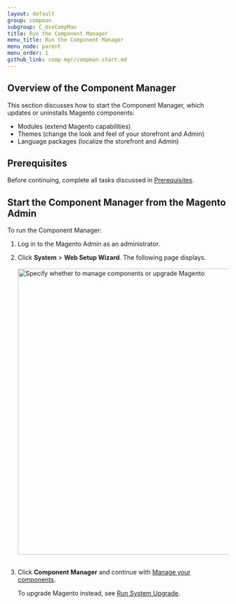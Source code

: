 ```yaml
---
layout: default 
group: compman
subgroup: C_UseCompMan
title: Run the Component Manager
menu_title: Run the Component Manager
menu_node: parent
menu_order: 1
github_link: comp-mgr/compman-start.md
---
```


<h2 id="compman-overview">Overview of the Component Manager</h2>
This section discusses how to start the Component Manager, which updates or uninstalls Magento components:

*	Modules (extend Magento capabilities)
*	Themes (change the look and feel of your storefront and Admin)
*	Language packages (localize the storefront and Admin)

<h2 id="compman-prereq">Prerequisites</h2>
Before continuing, complete all tasks discussed in <a href="{{ site.gdeurl }}comp-mgr/prereq/prereq_compman.html">Prerequisites</a>.

<h2 id="compman-access">Start the Component Manager from the Magento Admin</h2>
To run the Component Manager:

1.	Log in to the Magento Admin as an administrator.
2.	Click **System** > **Web Setup Wizard**.
	The following page displays.<br><br>
	<img src="{{ site.baseurl }}common/images/cman_upgr_initial.png" width="650px" alt="Specify whether to manage components or upgrade Magento"><br><br>
3.	Click **Component Manager** and continue with <a href="{{ site.gdeurl }}comp-mgr/compman-main-pg.html">Manage your components</a>.

	To upgrade Magento instead, see <a href="{{ site.gdeurl }}comp-mgr/upgrader/upgrade-start.html">Run System Upgrade</a>.